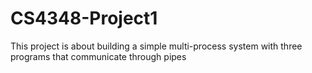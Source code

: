# CS4348-Project1
This project is about building a simple multi-process system with three programs that communicate through pipes
